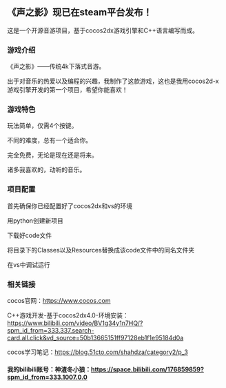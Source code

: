 ## 《声之影》现已在steam平台发布！

这是一个开源音游项目，基于cocos2dx游戏引擎和C++语言编写而成。

### 游戏介绍

《声之影》——传统4k下落式音游。

出于对音乐的热爱以及编程的兴趣，我制作了这款游戏，这也是我用cocos2d-x游戏引擎开发的第一个项目，希望你能喜欢！

### 游戏特色

玩法简单，仅需4个按键。

不同的难度，总有一个适合你。

完全免费，无论是现在还是将来。

诸多我喜欢的，动听的音乐。

### 项目配置

首先确保你已经配置好了cocos2dx和vs的环境

用python创建新项目

下载好code文件

将目录下的Classes以及Resources替换成该code文件中的同名文件夹

在vs中调试运行

### 相关链接

cocos官网：https://www.cocos.com

C++游戏开发-基于cocos2dx4.0-环境安装：https://www.bilibili.com/video/BV1g34y1n7HQ/?spm_id_from=333.337.search-card.all.click&vd_source=50b13665151ff97128eb1f1e95184d0a

cocos学习笔记：https://blog.51cto.com/shahdza/category2/p_3

#### 我的bilibili账号：神渣冬小狼：https://space.bilibili.com/176859859?spm_id_from=333.1007.0.0
